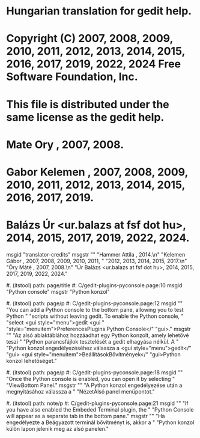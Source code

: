 # Hungarian translation for gedit help.
# Copyright (C) 2007, 2008, 2009, 2010, 2011, 2012, 2013, 2014, 2015, 2016, 2017, 2019, 2022, 2024 Free Software Foundation, Inc.
# This file is distributed under the same license as the gedit help.
#
# Mate Ory <orymate at gmail dot com>, 2007, 2008.
# Gabor Kelemen <kelemeng at gnome dot hu>, 2007, 2008, 2009, 2010, 2011, 2012, 2013, 2014, 2015, 2016, 2017, 2019.
# Balázs Úr <ur.balazs at fsf dot hu>, 2014, 2015, 2017, 2019, 2022, 2024.
msgid "translator-credits"
msgstr ""
"Hammer Attila <hammera at pickup dot hu>, 2014.\n"
"Kelemen Gábor <kelemeng at gnome dot hu>, 2007, 2008, 2009, 2010, 2011, "
"2012, 2013, 2014, 2015, 2017.\n"
"Őry Máté <orymate at gmail dot com>, 2007, 2008.\n"
"Úr Balázs <ur.balazs at fsf dot hu>, 2014, 2015, 2017, 2019, 2022, 2024."

#. (itstool) path: page/title
#: C/gedit-plugins-pyconsole.page:10
msgid "Python console"
msgstr "Python konzol"

#. (itstool) path: page/p
#: C/gedit-plugins-pyconsole.page:12
msgid ""
"You can add a Python console to the bottom pane, allowing you to test Python "
"scripts without leaving <app>gedit</app>. To enable the Python console, "
"select <guiseq><gui style=\"menu\">gedit</gui> <gui "
"style=\"menuitem\">Preferences</gui><gui>Plugins</gui> <gui>Python Console</"
"gui></guiseq>."
msgstr ""
"Az alsó ablaktáblához hozzáadhat egy Python konzolt, amely lehetővé teszi "
"Python parancsfájlok tesztelését a <app>gedit</app> elhagyása nélkül. A "
"Python konzol engedélyezéséhez válassza a <guiseq><gui style=\"menu\">gedit</"
"gui> <gui style=\"menuitem\">Beállítások</gui><gui>Bővítmények</"
"gui><gui>Python konzol</gui></guiseq> lehetőséget."

#. (itstool) path: page/p
#: C/gedit-plugins-pyconsole.page:18
msgid ""
"Once the Python console is enabled, you can open it by selecting "
"<guiseq><gui>View</gui><gui>Bottom Panel</gui></guiseq>."
msgstr ""
"A Python konzol engedélyezése után a megnyitásához válassza a "
"<guiseq><gui>Nézet</gui><gui>Alsó panel</gui></guiseq> menüpontot."

#. (itstool) path: note/p
#: C/gedit-plugins-pyconsole.page:21
msgid ""
"If you have also enabled the <gui>Embeded Terminal</gui> plugin, the "
"<gui>Python Console</gui> will appear as a separate tab in the bottom pane."
msgstr ""
"Ha engedélyezte a <gui>Beágyazott terminál</gui> bővítményt is, akkor a "
"<gui>Python konzol</gui> külön lapon jelenik meg az alsó panelen."
